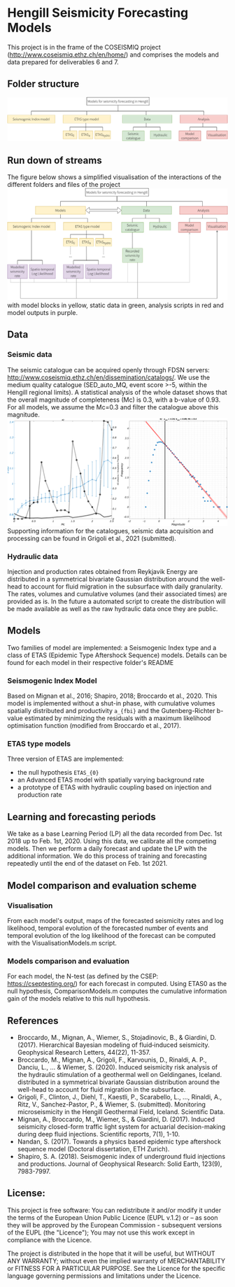 # Hengill Seismicity Forecasting Models
This project is in the frame of the COSEISMIQ project (http://www.coseismiq.ethz.ch/en/home/) and comprises the models and data prepared for deliverables 6 and 7.

## Folder structure

![alt text](https://github.com/RitzVanille/HengillSeismicityForecastingModels/raw/main/FolderStructure.png "Folder structure")

## Run down of streams
The figure below shows a simplified visualisation of the interactions of the different folders and files of the project
![alt text](https://github.com/RitzVanille/HengillSeismicityForecastingModels/raw/main/StructureHengillModels.png "representation of the interactions between folders and files")
with model blocks in yellow, static data in green, analysis scripts in red and model outputs in purple.

## Data
### Seismic data
The seismic catalogue can be acquired openly through FDSN servers: http://www.coseismiq.ethz.ch/en/dissemination/catalogs/.
We use the medium quality catalogue (SED_auto_MQ, event score >-5, within the Hengill regional limits).
A statistical analysis of the whole dataset shows that the overall magnitude of completeness (Mc) is 0.3, with a b-value of 0.93. For all models, we assume the Mc=0.3 and filter the catalogue above this magnitude. 
![alt text](https://github.com/RitzVanille/HengillSeismicityForecastingModels/raw/main/Data/Catalogue_Statistics.png "Statistical analysis of the SED_auto_MQ catalogue")
Supporting information for the catalogues, seismic data acquisition and processing can be found in Grigoli et al., 2021 (submitted).

### Hydraulic data
Injection and production rates obtained from Reykjavik Energy are distributed in a symmetrical bivariate Gaussian distribution around the well-head to account for fluid migration in the subsurface with daily granularity.
The rates, volumes and cumulative volumes (and their associated times) are provided as is. In the future a automated script to create the distribution will be made available as well as the raw hydraulic data once they are public.

## Models

Two families of model are implemented: a Seismogenic Index type and a class of ETAS (Epidemic Type Aftershock Sequence) models. 
Details can be found for each model in their respective folder's README

### Seismogenic Index Model
Based on Mignan et al., 2016; Shapiro, 2018; Broccardo et al., 2020.
This model is implemented without a shut-in phase, with cumulative volumes spatially distributed and productivity `a_{fbi}` and the Gutenberg-Richter b-value estimated by minimizing the residuals with a maximum likelihood optimisation function (modified from Broccardo et al., 2017).

### ETAS type models
Three version of ETAS are implemented:
- the null hypothesis `ETAS_{0}` 
- an Advanced ETAS model with spatially varying background rate
- a prototype of ETAS with hydraulic coupling based on injection and production rate

## Learning and forecasting periods
We take as a base Learning Period (LP) all the data recorded from Dec. 1st 2018 up to Feb. 1st, 2020. Using this data, we calibrate all the competing models. Then we perform a daily forecast and update the LP with the additional information. We do this process of training and forecasting repeatedly until the end of the dataset on Feb. 1st 2021.

## Model comparison and evaluation scheme
### Visualisation
From each model's output, maps of the forecasted seismicity rates and log likelihood, temporal evolution of the forecasted number of events and temporal evolution of the log likelihood of the forecast can be computed with the VisualisationModels.m script.
### Models comparison and evaluation
For each model, the N-test (as defined by the CSEP: https://cseptesting.org/) for each forecast in computed.
Using ETAS0 as the null hypothesis, ComparisonModels.m computes the cumulative information gain of the models relative to this null hypothesis.

## References

- Broccardo, M., Mignan, A., Wiemer, S., Stojadinovic, B., & Giardini, D. (2017). Hierarchical Bayesian modeling of fluid‐induced seismicity. Geophysical Research Letters, 44(22), 11-357.
- Broccardo, M., Mignan, A., Grigoli, F., Karvounis, D., Rinaldi, A. P., Danciu, L., ... & Wiemer, S. (2020). Induced seismicity risk analysis of the hydraulic stimulation of a geothermal well on Geldinganes, Iceland. distributed in a symmetrical bivariate Gaussian distribution around the well-head to account for fluid migration in the subsurface.
- Grigoli, F., Clinton, J., Diehl, T., Kaestli, P., Scarabello, L., ..., Rinaldi, A., Ritz, V., Sanchez-Pastor, P., & Wiemer, S. (submitted). Monitoring microseismicity in the Hengill Geothermal Field, Iceland. Scientific Data.
- Mignan, A., Broccardo, M., Wiemer, S., & Giardini, D. (2017). Induced seismicity closed-form traffic light system for actuarial decision-making during deep fluid injections. Scientific reports, 7(1), 1-10.
- Nandan, S. (2017). Towards a physics based epidemic type aftershock sequence model (Doctoral dissertation, ETH Zurich).
- Shapiro, S. A. (2018). Seismogenic index of underground fluid injections and productions. Journal of Geophysical Research: Solid Earth, 123(9), 7983-7997.

## License:
This project is free software: You can redistribute it and/or modify it under the terms of the European Union Public Licence (EUPL v.1.2) or – as soon they will be approved by the European Commission - subsequent versions of the EUPL (the "Licence"); You may not use this work except in compliance with the Licence.

The project is distributed in the hope that it will be useful, but WITHOUT ANY WARRANTY; without even the implied warranty of MERCHANTABILITY or FITNESS FOR A PARTICULAR PURPOSE. 
See the Licence for the specific language governing permissions and limitations under the Licence.

